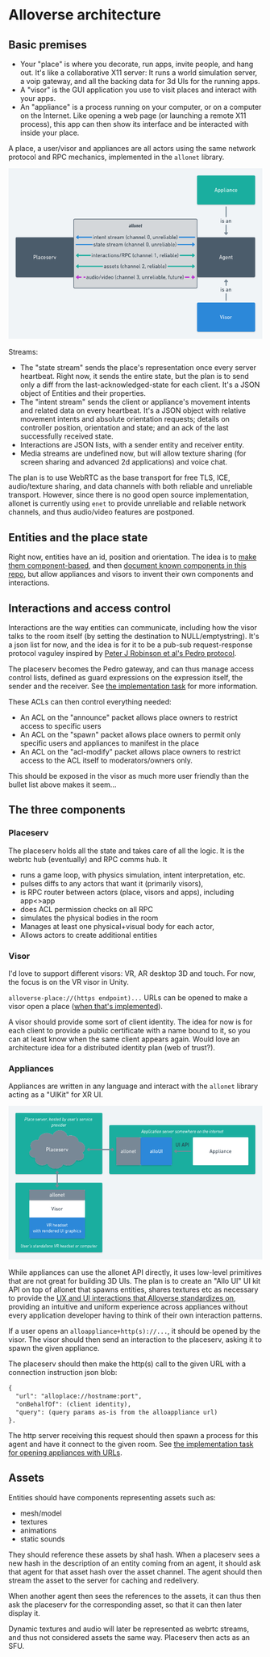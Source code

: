 # Alloverse architecture

## Basic premises

* Your "place" is where you decorate, run apps, invite people, and
  hang out. It's like a collaborative X11 server: It runs a world simulation
  server, a voip gateway, and all the backing data for 3d UIs for
  the running apps.
* A "visor" is the GUI application you use to visit places and interact
  with your apps.
* An "appliance" is a process running on your computer, or on a computer
  on the Internet. Like opening a web page (or launching a remote X11
  process), this app can then show its interface and be interacted with
  inside your place. 


A place, a user/visor and appliances are all actors using the same network
protocol and RPC mechanics, implemented in the `allonet` library.

![allonet](allonet.png)

Streams:

* The "state stream" sends the place's representation once every
  server heartbeat. Right now, it sends the entire state, but the plan is
  to send only a diff from the last-acknowledged-state for each client. It's
  a JSON object of Entities and their properties.
* The "intent stream" sends the client or appliance's movement intents and
  related data on every heartbeat. It's a JSON object with relative movement
  intents and absolute orientation requests; details on controller position,
  orientation and state; and an ack of the last successfully received state.
* Interactions are JSON lists, with a sender entity and receiver entity.
* Media streams are undefined now, but will allow texture sharing (for screen
  sharing and advanced 2d applications) and voice chat.

The plan is to use WebRTC as the base transport for free TLS, ICE,
audio/texture sharing, and data channels with both reliable and unreliable
transport. However, since there is no good open source implementation,
allonet is currently using `enet` to provide unreliable and reliable network
channels, and thus audio/video features are postponed.

## Entities and the place state

Right now, entities have an id, position and orientation. The idea is to 
[make them component-based](https://github.com/alloverse/allonet/issues/4),
and then [document known components in this repo](../specifications), but allow
appliances and visors to invent their own components and interactions.

## Interactions and access control

Interactions are the way entities can communicate, including how the visor
talks to the room itself (by setting the destination to NULL/emptystring).
It's a json list for now, and the idea is for it to be a pub-sub
request-response protocol vaguley inspired by [Peter J Robinson et al's
Pedro protocol](http://www.doc.ic.ac.uk/~klc/pedro.pdf).

The placeserv becomes the Pedro gateway, and can thus manage access control lists,
defined as guard expressions on the expression itself, the sender and the receiver.
See [the implementation task](https://github.com/alloverse/allo-placeserv/issues/2)
for more information.

These ACLs can then control everything needed:

* An ACL on the "announce" packet allows place owners to restrict access to
  specific users
* An ACL on the "spawn" packet allows place owners to permit only specific
  users and appliances to manifest in the place
* An ACL on the "acl-modify" packet allows place owners to restrict access
  to the ACL itself to moderators/owners only.

This should be exposed in the visor as much more user friendly than the
bullet list above makes it seem...

## The three components

### Placeserv

The placeserv holds all the state and takes care of all the logic. It is the webrtc hub (eventually) and RPC comms hub. It

* runs a game loop, with physics simulation, intent interpretation, etc.
* pulses diffs to any actors that want it (primarily visors),
* is RPC router between actors (place, visors and apps), including app<>app
* does ACL permission checks on all RPC
* simulates the physical bodies in the room
* Manages at least one physical+visual body for each actor,
* Allows actors to create additional entities

### Visor

I'd love to support different visors: VR, AR desktop 3D and touch. For now,
the focus is on the VR visor in Unity.

`alloverse-place://(https endpoint)...` URLs can be opened to make a visor
open a place ([when that's implemented](https://github.com/alloverse/allovisor/issues/1)).

A visor should provide some sort of client identity. The idea for now is for
each client to provide a public certificate with a name bound to it, so you
can at least know when the same client appears again. Would love an architecture
idea for a distributed identity plan (web of trust?).

### Appliances

Appliances are written in any language and interact with the `allonet` library
acting as a "UIKit" for XR UI.

![alloui](alloui.png)

While appliances can use the allonet API directly, it uses low-level primitives
that are not great for building 3D UIs. The plan is to create an "Allo UI" UI kit
API on top of allonet that spawns entities, shares textures etc as necessary
to provide the [UX and UI interactions that Alloverse standardizes on](../ux),
providing an intuitive and uniform experience across appliances without every
application developer having to think of their own interaction patterns.

If a user opens an `alloappliance+http(s)://...`, it should be opened by the visor.
The visor should then send an interaction to the placeserv, asking it to spawn the
given appliance.

The placeserv should then make the http(s) call to the given URL with a
connection instruction json blob:

    { 
      "url": "alloplace://hostname:port",
      "onBehalfOf": (client identity),
      "query": (query params as-is from the alloappliance url) 
    }.

The http server receiving this request should then spawn a process for this
agent and have it connect to the given room. See [the implementation task
for opening appliances with
URLs](https://github.com/alloverse/allo-placeserv/issues/8).

## Assets

Entities should have components representing assets such as:

* mesh/model
* textures
* animations
* static sounds

They should reference these assets by sha1 hash. When a placeserv sees a new
hash in the description of an entity coming from an agent, it should ask that
agent for that asset hash over the asset channel. The agent should then stream
the asset to the server for caching and redelivery.

When another agent then sees the references to the assets, it can thus then
ask the placeserv for the corresponding asset, so that it can then later display
it.

Dynamic textures and audio will later be represented as webrtc streams, and thus
not considered assets the same way. Placeserv then acts as an SFU.
